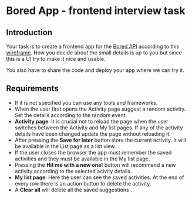# Bored App - frontend interview task

## Introduction

Your task is to create a frontend app for the [Bored API](http://www.boredapi.com/documentation) according to this [wireframe](https://raw.githubusercontent.com/ngabesz-wse/bored-app/master/bored-app-wf.jpg).
How you decide about the small details is up to you but since this is a UI try to make it nice and usable.

You also have to share the code and deploy your app where we can try it.

## Requirements

- If it is not specified you can use any tools and frameworks.
- When the user first opens the Activity page suggest a random activity. Set the details according to the random event.
- **Activity page**: It is crucial not to reload the page when the user switches between the Activity and My list pages.
  If any of the activity details have been changed update the page without reloading it.
- After pressing the **Save for later** button store the current activity. It will be available in the List page as a list view.
- If the user closes the browser the app must remember the saved activities and they must be available in the My list page.
- Pressing the **Hit me with a new one!** button will recommend a new activity according to the selected acivity details.
- **My list page**: Here the user can see the saved activities. At the end of every row there is an action button to delete the activity.
- A **Clear all** will delete all the saved suggestions .
